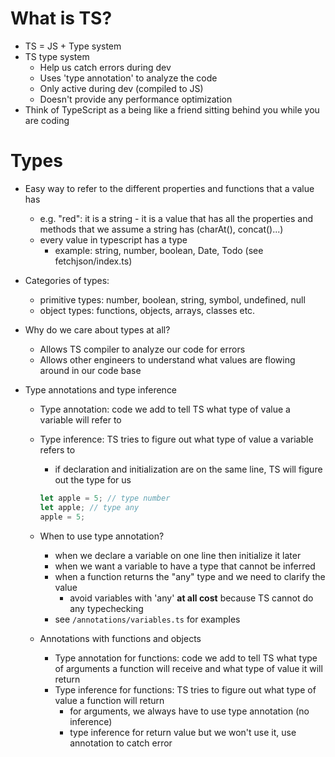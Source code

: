 # What is TS?
* TS = JS + Type system
* TS type system
    * Help us catch errors during dev
    * Uses 'type annotation' to analyze the code
    * Only active during dev (compiled to JS)
    * Doesn't provide any performance optimization
 * Think of TypeScript as a being like a friend sitting behind you while you are coding


# Types
* Easy way to refer to the different properties and functions that a value has
    * e.g. "red": it is a string - it is a value that has all the properties and methods that we assume a string has (charAt(), concat()...)
    * every value in typescript has a type
        * example: string, number, boolean, Date, Todo (see fetchjson/index.ts)
* Categories of types:
    * primitive types: number, boolean, string, symbol, undefined, null
    * object types: functions, objects, arrays, classes etc.
* Why do we care about types at all?
    * Allows TS compiler to analyze our code for errors
    * Allows other engineers to understand what values are flowing around in our code base

* Type annotations and type inference
    * Type annotation: code we add to tell TS what type of value a variable will refer to
    * Type inference: TS tries to figure out what type of value a variable refers to
        * if declaration and initialization are on the same line, TS will figure out the type for us
        ```javascript
        let apple = 5; // type number
        let apple; // type any
        apple = 5;
        ```
    * When to use type annotation?
        * when we declare a variable on one line then initialize it later
        * when we want a variable to have a type that cannot be inferred
        * when a function returns the "any" type and we need to clarify the value
            * avoid variables with 'any' **at all cost** because TS cannot do any typechecking
        * see `/annotations/variables.ts` for examples

    * Annotations with functions and objects
        * Type annotation for functions: code we add to tell TS what type of arguments a function will receive and what type of value it will return
        * Type inference for functions: TS tries to figure out what type of value a function will return
            * for arguments, we always have to use type annotation (no inference)
            * type inference for return value but we won't use it, use annotation to catch error



